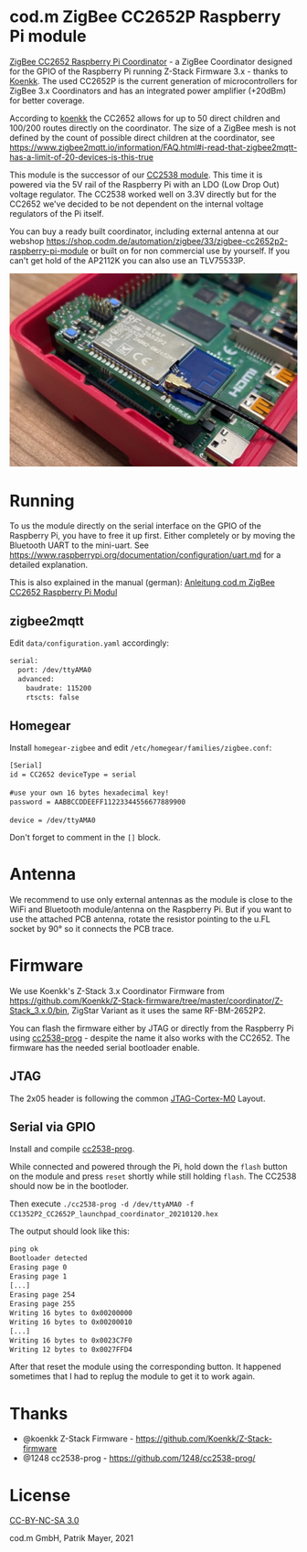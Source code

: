 # cod.m ZigBee CC2652P Raspberry Pi module
[ZigBee CC2652 Raspberry Pi Coordinator](https://shop.codm.de/automation/zigbee/33/zigbee-cc2652p2-raspberry-pi-module) - a ZigBee Coordinator designed for the GPIO of the Raspberry Pi running Z-Stack Firmware 3.x - thanks to [Koenkk](https://github.com/Koenkk/).
The used CC2652P is the current generation of microcontrollers for ZigBee 3.x Coordinators and has an integrated power amplifier (+20dBm) for better coverage. 

According to [koenkk](https://github.com/Koenkk/Z-Stack-firmware/tree/master/coordinator) the CC2652 allows for up to 50 direct children and 100/200 routes directly on the coordinator. 
The size of a ZigBee mesh is not defined by the count of possible direct children at the coordinator, see https://www.zigbee2mqtt.io/information/FAQ.html#i-read-that-zigbee2mqtt-has-a-limit-of-20-devices-is-this-true

This module is the successor of our [CC2538 module](https://github.com/codm/cc2538-raspberry-pi-module). This time it is powered via the 5V rail of the Raspberry Pi with an LDO (Low Drop Out) voltage regulator. The CC2538 worked well on 3.3V directly but for the CC2652 we've decided to be not dependent on the internal voltage regulators of the Pi itself. 

You can buy a ready built coordinator, including external antenna at our webshop https://shop.codm.de/automation/zigbee/33/zigbee-cc2652p2-raspberry-pi-module or built on for non commercial use by yourself.
If you can't get hold of the AP2112K you can also use an TLV75533P.

![cod.m CC2652 ZigBee Raspberry Pi Module](images/codm-zigbee-cc2652p-rpi-module.jpg)


# Running
To us the module directly on the serial interface on the GPIO of the Raspberry Pi, you have to free it up first. Either completely or by moving the Bluetooth UART to the mini-uart.
See  https://www.raspberrypi.org/documentation/configuration/uart.md for a detailed explanation.

This is also explained in the manual (german): [Anleitung cod.m ZigBee CC2652 Raspberry Pi Modul](https://shop.codm.de/media/pdf/be/b9/21/20210427_ZigBee_CC2652_Raspberry_Pi_Modul_V02_Datenblatt_Anleitung-web.pdf)

## zigbee2mqtt
Edit `data/configuration.yaml` accordingly: 

```
serial:
  port: /dev/ttyAMA0
  advanced: 
    baudrate: 115200 
    rtscts: false
```

## Homegear
Install `homegear-zigbee` and edit `/etc/homegear/families/zigbee.conf`: 

```
[Serial]
id = CC2652 deviceType = serial

#use your own 16 bytes hexadecimal key! 
password = AABBCCDDEEFF11223344556677889900

device = /dev/ttyAMA0
```
Don't forget to comment in the `[]` block.


# Antenna
We recommend to use only external antennas as the module is close to the WiFi and Bluetooth module/antenna on the Raspberry Pi. But if you want to use the attached PCB antenna, rotate the resistor pointing to the u.FL socket by 90° so it connects the PCB trace.

# Firmware
We use Koenkk's Z-Stack 3.x Coordinator Firmware from https://github.com/Koenkk/Z-Stack-firmware/tree/master/coordinator/Z-Stack_3.x.0/bin, ZigStar Variant as it uses the same RF-BM-2652P2.

You can flash the firmware either by JTAG or directly from the Raspberry Pi using [cc2538-prog](https://github.com/1248/cc2538-prog/) - despite the name it also works with the CC2652.
The firmware has the needed serial bootloader enable.

## JTAG
The 2x05 header is following the common [JTAG-Cortex-M0](https://www.segger.com/products/debug-probes/j-link/accessories/adapters/9-pin-cortex-m-adapter/) Layout.


## Serial via GPIO
Install and compile [cc2538-prog](https://github.com/1248/cc2538-prog/).

While connected and powered through the Pi, hold down the `flash` button on the module and press `reset` shortly while still holding `flash`. The CC2538 should now be in the bootloder.

Then execute `./cc2538-prog -d /dev/ttyAMA0 -f CC1352P2_CC2652P_launchpad_coordinator_20210120.hex `

The output should look like this: 
```
ping ok
Bootloader detected
Erasing page 0
Erasing page 1
[...]
Erasing page 254
Erasing page 255
Writing 16 bytes to 0x00200000
Writing 16 bytes to 0x00200010
[...]
Writing 16 bytes to 0x0023C7F0
Writing 12 bytes to 0x0027FFD4
```

After that reset the module using the corresponding button. 
It happened sometimes that I had to replug the module to get it to work again. 


# Thanks
* @koenkk Z-Stack Firmware - https://github.com/Koenkk/Z-Stack-firmware
* @1248 cc2538-prog - https://github.com/1248/cc2538-prog/

# License
[CC-BY-NC-SA 3.0](https://creativecommons.org/licenses/by-nc-sa/3.0/)

cod.m GmbH, Patrik Mayer, 2021